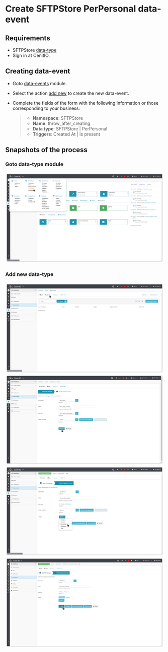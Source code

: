 # Create SFTPStore PerPersonal data-event

## Requirements

* SFTPStore [data-type](data-types/SFTPStore-PerPersonal.md)
* Sign in at CenitIO.[<i class="fa fa-external-link" aria-hidden="true"></i>](https://cenit.io/users/sign_in)

## Creating data-event

* Goto [data-events](https://cenit.io/observer) module.
* Select the action [add new](https://cenit.io/observer/new) to create the new data-event.
* Complete the fields of the form with the following information or those corresponding to your business:

    >- **Namespace**: SFTPStore
    >- **Name**: throw_after_creating
    >- **Data type**: SFTPStore | PerPersonal
    >- **Triggers**: Created At | Is present

## Snapshots of the process

### Goto data-type module

   ![](../assets/snapshots/sftp-store-observers/snapshots-001.png)
    
### Add new data-type

   ![](../assets/snapshots/sftp-store-observers/snapshots-002.png)
   ![](../assets/snapshots/sftp-store-observers/snapshots-003.png)
   ![](../assets/snapshots/sftp-store-observers/snapshots-004.png)
   ![](../assets/snapshots/sftp-store-observers/snapshots-005.png)

